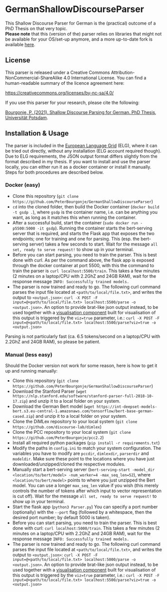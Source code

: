 # GermanShallowDiscourseParser

This Shallow Discourse Parser for German is the (practical) outcome of a PhD Thesis on that very topic.\
**Please note** that this (version of the) parser relies on libraries that might not be available for your OS/set-up anymore, and a more up-to-date fork is available [here](https://github.com/SophiaRauh/GermanShallowDiscourseParser).


## License

This parser is released under a Creative Commons Attribution-NonCommercial-ShareAlike 4.0 International License.
You can find a human-readable summary of the licence agreement here:

https://creativecommons.org/licenses/by-nc-sa/4.0/

If you use this parser for your research, please cite the following:

[Bourgonje, P. (2021). Shallow Discourse Parsing for German. PhD Thesis, Universität Potsdam](https://publishup.uni-potsdam.de/50663).

## Installation & Usage

The parser is included in the [European Language Grid](https://live.european-language-grid.eu/catalogue/#/resource/service/tool/2206) (ELG), where it can be tried out directly, without any installation (ELG account required though). Due to ELG requirements, the JSON output format differs slightly from the format described in my thesis.
If you want to install and use the parser locally, you can either run it as a docker container or install it manually. Steps for both procedures are described below.

### Docker (easy)
- Clone this repository (`git clone https://github.com/PeterBourgonje/GermanShallowDiscourseParser`)
- `cd` into the cloned folder, then build the Docker container (`docker build -t gsdp .`), where `gsdp` is the container name, i.e. can be anything you want, as long as it matches this when running the container.
- After a successful build, start the container (`sudo docker run -p5500:5000 -it gsdp`). Running the container starts the bert-serving server that is required, and starts the Flask app that exposes the two endpoints; one for training and one for parsing. This (esp. the bert-serving server) takes a few seconds to start. Wait for the message `all set, ready to serve request!` to show up in your terminal.
- Before you can start parsing, you need to train the parser. This is best done with curl. As per the command above, the flask app is exposed through the docker container at port 5500, with this the command to train the parser is `curl localhost:5500/train`. This takes a few minutes (2 minutes on a laptop/CPU with 2.2GhZ and 24GB RAM), wait for the response message `INFO: Successfully trained models.`
- The parser is now trained and ready to go. The following curl command parses the input file located at `<path/to/local/file.txt>`, and writes the output to `<output.json>`: `curl -X POST -F input=@<path/to/local/file.txt> localhost:5500/parse -o <output.json>`. An option to provide brat-like json output instead, to be used together with a [visualisation component](https://github.com/zolotarenko/VisualizationOfCoherenceRelations) built for visualisation of this output is triggered by the `viz=true` parameter, i.e.: `curl -X POST -F input=@<path/to/local/file.txt> localhost:5500/parse?viz=true -o <output.json>`


Parsing is not particularly fast (ca. 6.5 tokens/second on a laptop/CPU with 2.2GhZ and 24GB RAM), so please be patient.


### Manual (less easy)
Should the Docker version not work for some reason, here is how to get it up and running manually:

- Clone this repository (`git clone https://github.com/PeterBourgonje/GermanShallowDiscourseParser`)
- Download the Stanford Parser (`wget https://nlp.stanford.edu/software/stanford-parser-full-2018-10-17.zip`) and unzip it to a local folder on your system.
- Download the German Bert model (`wget https://int-deepset-models-bert.s3.eu-central-1.amazonaws.com/tensorflow/bert-base-german-cased.zip`) and unzip it to a local folder on your system.
- Clone the DiMLex repository to your local system (`git clone https://github.com/discourse-lab/dimlex`)
- Clone the PCC repository to your local system (`git clone https://github.com/PeterBourgonje/pcc2.2`)
- Install all required python packages (`pip install -r requirements.txt`)
- Modify the paths in `config.ini` to match your system configuration. The variables you have to modify are `pccdir`, `dimlexdir`, `parserdir` and `modeldir`. Make sure these point to the locations where you have just downloaded/unzipped/cloned the respective modules.
- Manually start a bert-serving server (`bert-serving-start -model_dir <location/to/bert/model> -num_worker=4 -max_seq_len=52`), where `<location/to/bert/model>` points to where you just unzipped the Bert model. You can use a longer `max_seq_len` value if you wish (this merely controls the number of tokens after which input to vector representation is cut off). Wait for the message `all set, ready to serve request!` to show up in your terminal.
- Start the flask app (`python3 Parser.py`)
You can specify a port number (optionally) with the `--port` flag (followed by a whitespace, then the desired port number; by default 5000 is taken).
- Before you can start parsing, you need to train the parser. This is best done with curl: `curl localhost:5000/train`. This takes a few minutes (2 minutes on a laptop/CPU with 2.2GhZ and 24GB RAM), wait for the response message `INFO: Successfully trained models.`
- The parser is now trained and ready to go. The following curl command parses the input file located at `<path/to/local/file.txt>`, and writes the output to `<output.json>`: `curl -X POST -F input=@<path/to/local/file.txt> localhost:5000/parse -o <output.json>`. An option to provide brat-like json output instead, to be used together with a [visualisation component](https://github.com/zolotarenko/VisualizationOfCoherenceRelations) built for visualisation of this output is triggered by the `viz=true` parameter, i.e.: `curl -X POST -F input=@<path/to/local/file.txt> localhost:5500/parse?viz=true -o <output.json>`

